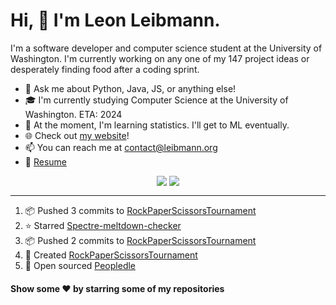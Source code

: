 # Hi, 👋 I'm Leon Leibmann.
I'm a software developer and computer science student at the University of Washington. I'm currently working on any one of my 147 project ideas or desperately finding food after a coding sprint.

- 💬 Ask me about Python, Java, JS, or anything else!
- 🎓 I'm currently studying Computer Science at the University of Washington. ETA: 2024
- 🌱 At the moment, I'm learning statistics. I'll get to ML eventually.
- 🌐 Check out [my website](https://leibmann.org)!
- 📫 You can reach me at [contact@leibmann.org](mailto:contact@leibmann.org)
- 📄 [Resume](https://leibmann.org/Leon_Leibmann_Resume.pdf)

<div align="middle">
<img align="top" src="https://github-readme-stats.vercel.app/api/top-langs/?username=Pop101&layout=compact&theme=transparent&hide_border=true&hide=css">
<img align="top" src="https://github-readme-stats.vercel.app/api?username=Pop101&show_icons=true&theme=transparent&hide_border=true&count_private=true&hide=issues,contribs">
</div>

---
<!--START_SECTION:activity-->
1. 📦 Pushed 3 commits to [RockPaperScissorsTournament](https://github.com/NoxNovus/RockPaperScissorsTournament)
2. ⭐️ Starred [Spectre-meltdown-checker](https://github.com/speed47/spectre-meltdown-checker)
3. 📦 Pushed 2 commits to [RockPaperScissorsTournament](https://github.com/NoxNovus/RockPaperScissorsTournament)
4. 🎉 Created [RockPaperScissorsTournament](https://github.com/NoxNovus/RockPaperScissorsTournament)
5. 🎉 Open sourced [Peopledle](https://github.com/Pop101/Peopledle)
<!--END_SECTION:activity-->

#### Show some ❤️ by starring some of my repositories
